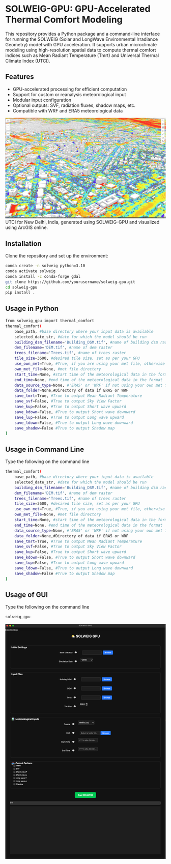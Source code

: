 # SOLWEIG-GPU: GPU-Accelerated Thermal Comfort Modeling

This repository provides a Python package and a command-line interface for running the SOLWEIG (Solar and LongWave Environmental Irradiance Geometry) model with GPU acceleration. It supports urban microclimate modeling using high-resolution spatial data to compute thermal comfort indices such as Mean Radiant Temperature (Tmrt) and Universal Thermal Climate Index (UTCI).

## Features

- GPU-accelerated processing for efficient computation
- Support for custom or reanalysis meteorological input
- Modular input configuration
- Optional outputs: SVF, radiation fluxes, shadow maps, etc.
- Compatible with WRF and ERA5 meteorological data

![UTCI for New Delhi](/UTCI_New_Delhi.jpeg)
UTCI for New Delhi, India, generated using SOLWEIG-GPU and visualized using ArcGIS online.

## Installation

Clone the repository and set up the environment:

```bash
conda create -n solweig python=3.10
conda activate solweig
conda install -c conda-forge gdal
git clone https://github.com/yourusername/solweig-gpu.git
cd solweig-gpu
pip install .
```
## Usage in Python

```bash
from solweig_gpu import thermal_comfort
thermal_comfort(
    base_path, #base directory where your input data is available
    selected_date_str, #date for which the model should be run
    building_dsm_filename='Building_DSM.tif', #name of building dsm raster
    dem_filename='DEM.tif', #name of dem raster
    trees_filename='Trees.tif', #name of trees raster
    tile_size=3600, #desired tile size, set as per your GPU
    use_own_met=True, #True, if you are using your met file, otherwise False
    own_met_file=None, #met file directory
    start_time=None, #start time of the meteorological data in the format 'YYYY-MM-DD HH:MM:SS'
    end_time=None, #end time of the meteorological data in the format 'YYYY-MM-DD HH:MM:SS'
    data_source_type=None, #'ERA5' or 'WRF' if not using your own met file
    data_folder=None,#Directory of data if ERA5 or WRF
    save_tmrt=True, #True to output Mean Radiant Temperature 
    save_svf=False, #True to output Sky View Factor
    save_kup=False, #True to output Short wave upward
    save_kdown=False, #True to output Short wave downward
    save_lup=False, #True to output Long wave upward
    save_ldown=False, #True to output Long wave downward
    save_shadow=False #True to output Shadow map
)
```

## Usage in Command Line
Type the following on the command line
``` bash
thermal_comfort(
    base_path, #base directory where your input data is available
    selected_date_str, #date for which the model should be run
    building_dsm_filename='Building_DSM.tif', #name of building dsm raster
    dem_filename='DEM.tif', #name of dem raster
    trees_filename='Trees.tif', #name of trees raster
    tile_size=3600, #desired tile size, set as per your GPU
    use_own_met=True, #True, if you are using your met file, otherwise False
    own_met_file=None, #met file directory
    start_time=None, #start time of the meteorological data in the format 'YYYY-MM-DD HH:MM:SS'
    end_time=None, #end time of the meteorological data in the format 'YYYY-MM-DD HH:MM:SS'
    data_source_type=None, #'ERA5' or 'WRF' if not using your own met file
    data_folder=None,#Directory of data if ERA5 or WRF
    save_tmrt=True, #True to output Mean Radiant Temperature 
    save_svf=False, #True to output Sky View Factor
    save_kup=False, #True to output Short wave upward
    save_kdown=False, #True to output Short wave downward
    save_lup=False, #True to output Long wave upward
    save_ldown=False, #True to output Long wave downward
    save_shadow=False #True to output Shadow map
)
```

## Usage of GUI
Type the following on the command line
```bash
solweig_gpu
```
![GUI](/GUI.png)
